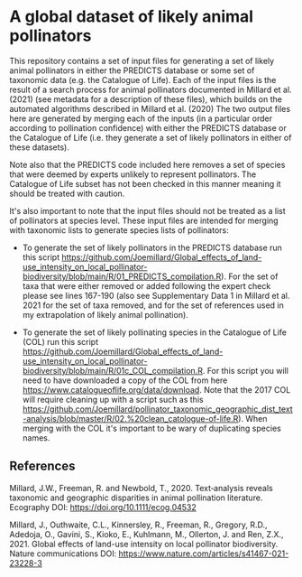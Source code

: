 # A global dataset of likely animal pollinators

This repository contains a set of input files for generating a set of likely animal pollinators in either the PREDICTS database or some set of taxonomic data (e.g. the Catalogue of Life). Each of the input files is the result of a search process for animal pollinators documented in Millard et al. (2021) (see metadata for a description of these files), which builds on the automated algorithms described in Millard et al. (2020) The two output files here are generated by merging each of the inputs (in a particular order according to pollination confidence) with either the PREDICTS database or the Catalogue of Life (i.e. they generate a set of likely pollinators in either of these datasets). 

Note also that the PREDICTS code included here removes a set of species that were deemed by experts unlikely to represent pollinators. The Catalogue of Life subset has not been checked in this manner meaning it should be treated with caution.

It's also important to note that the input files should not be treated as a list of pollinators at species level. These input files are intended for merging with taxonomic lists to generate species lists of pollinators:

- To generate the set of likely pollinators in the PREDICTS database run this script https://github.com/Joemillard/Global_effects_of_land-use_intensity_on_local_pollinator-biodiversity/blob/main/R/01_PREDICTS_compilation.R). For the set of taxa that were either removed or added following the expert check please see lines 167-190 (also see Supplementary Data 1 in Millard et al. 2021 for the set of taxa removed, and for the set of references used in my extrapolation of likely animal pollination).

- To generate the set of likely pollinating species in the Catalogue of Life (COL) run this script https://github.com/Joemillard/Global_effects_of_land-use_intensity_on_local_pollinator-biodiversity/blob/main/R/01c_COL_compilation.R. For this script you will need to have downloaded a copy of the COL from here https://www.catalogueoflife.org/data/download. Note that the 2017 COL will require cleaning up with a script such as this https://github.com/Joemillard/pollinator_taxonomic_geographic_dist_text-analysis/blob/master/R/02.%20clean_catologue-of-life.R). When merging with the COL it's important to be wary of duplicating species names. 

## References

Millard, J.W., Freeman, R. and Newbold, T., 2020. Text‐analysis reveals taxonomic and geographic disparities in animal pollination literature. Ecography DOI: https://doi.org/10.1111/ecog.04532

Millard, J., Outhwaite, C.L., Kinnersley, R., Freeman, R., Gregory, R.D., Adedoja, O., Gavini, S., Kioko, E., Kuhlmann, M., Ollerton, J. and Ren, Z.X., 2021. Global effects of land-use intensity on local pollinator biodiversity. Nature communications DOI: https://www.nature.com/articles/s41467-021-23228-3